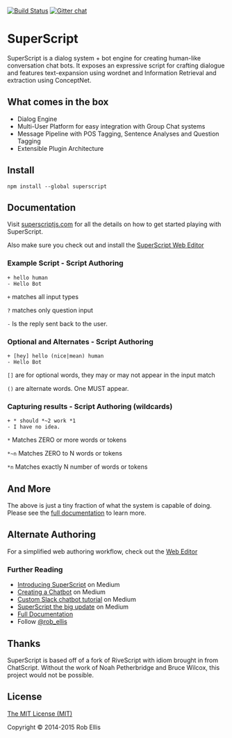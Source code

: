 [![Build Status](https://travis-ci.org/silentrob/superscript.svg?branch=master)](https://travis-ci.org/silentrob/superscript)
[![Gitter chat](https://badges.gitter.im/silentrob/gendocs.png)](https://gitter.im/silentrob/superscript)
# SuperScript

SuperScript is a dialog system + bot engine for creating human-like conversation chat bots. It exposes an expressive script for crafting dialogue and features text-expansion using wordnet and Information Retrieval and extraction using ConceptNet. 

## What comes in the box

* Dialog Engine
* Multi-User Platform for easy integration with Group Chat systems
* Message Pipeline with POS Tagging, Sentence Analyses and Question Tagging
* Extensible Plugin Architecture

## Install

    npm install --global superscript

## Documentation 

Visit [superscriptjs.com](http://superscriptjs.com) for all the details on how to get started playing with SuperScript.

Also make sure you check out and install the [SuperScript Web Editor](https://github.com/silentrob/superscript-editor)


### Example Script - Script Authoring

    + hello human
    - Hello Bot

`+` matches all input types

`?` matches only question input

`-` Is the reply sent back to the user.

    
### Optional and Alternates - Script Authoring
    
    + [hey] hello (nice|mean) human
    - Hello Bot

`[]` are for optional words, they may or may not appear in the input match

`()` are alternate words. One MUST appear.

### Capturing results - Script Authoring (wildcards)

    + * should *~2 work *1
    - I have no idea.

`*` Matches ZERO or more words or tokens

`*~n` Matches ZERO to N words or tokens

`*n` Matches exactly N number of words or tokens


## And More

The above is just a tiny fraction of what the system is capable of doing. Please see the [full documentation](http://superscriptjs.com) to learn more.

## Alternate Authoring 

For a simplified web authoring workflow, check out the [Web Editor](https://github.com/silentrob/superscript-editor)

### Further Reading

* [Introducing SuperScript](https://medium.com/@rob_ellis/superscript-ce40e9720bef) on Medium
* [Creating a Chatbot](https://medium.com/@rob_ellis/creating-a-chat-bot-42861e6a2acd) on Medium
* [Custom Slack chatbot tutorial](https://medium.com/@rob_ellis/slack-superscript-rise-of-the-bots-bba8506a043c) on Medium
* [SuperScript the big update](https://medium.com/@rob_ellis/superscript-the-big-update-3fa8099ab89a) on Medium
* [Full Documentation](http://superscriptjs.com/documentation/scripting)
* Follow [@rob_ellis](https://twitter.com/rob_ellis)

## Thanks

SuperScript is based off of a fork of RiveScript with idiom brought in from ChatScript. Without the work of Noah Petherbridge and Bruce Wilcox, this project would not be possible. 

## License

[The MIT License (MIT)](LICENSE.md)

Copyright © 2014-2015 Rob Ellis
